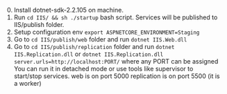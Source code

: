 
0. Install dotnet-sdk-2.2.105 on machine.
1. Run `cd IIS/ && sh ./startup` bash script. Services will be published to IIS/publish folder.
2. Setup configuration env `export ASPNETCORE_ENVIRONMENT=Staging`
3. Go to `cd IIS/publish/web` folder and run `dotnet IIS.Web.dll`
4. Go to `cd IIS/publish/replication` folder and run `dotnet IIS.Replication.dll`
or `dotnet IIS.Replication.dll server.urls=http://localhost:PORT/` where any PORT can be assigned
You can run it in detached mode or use tools like supervisor to start/stop services.
web is on port 5000
replication is on port 5500 (it is a worker)